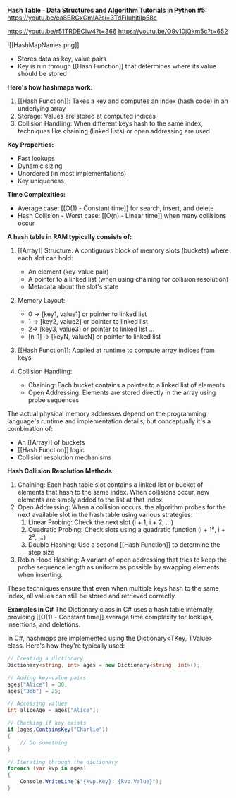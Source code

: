 **Hash Table - Data Structures and Algorithm Tutorials in Python #5:** https://youtu.be/ea8BRGxGmlA?si=3TdFiIuhjtiIp58c

https://youtu.be/r51TRDECIw4?t=366
https://youtu.be/O9v10jQkm5c?t=652

![[HashMapNames.png]]
- Stores data as key, value pairs
- Key is run through [[Hash Function]] that determines where its value should be stored

**Here's how hashmaps work:**
1. [[Hash Function]]: Takes a key and computes an index (hash code) in an underlying array
2. Storage: Values are stored at computed indices
3. Collision Handling: When different keys hash to the same index, techniques like chaining (linked lists) or open addressing are used

**Key Properties:**
- Fast lookups
- Dynamic sizing
- Unordered (in most implementations)
- Key uniqueness

**Time Complexities:**
- Average case: [[O(1) - Constant time]] for search, insert, and delete
- Hash Collision - Worst case: [[O(n) - Linear time]] when many collisions occur

**A hash table in RAM typically consists of:**
1. [[Array]] Structure: A contiguous block of memory slots (buckets) where each slot can hold:
	 - An element (key-value pair)
	 - A pointer to a linked list (when using chaining for collision resolution)
	 - Metadata about the slot's state
2. Memory Layout:
	- 0 -> [key1, value1] or pointer to linked list
	- 1 -> [key2, value2] or pointer to linked list
	- 2-> [key3, value3] or pointer to linked list
		...
	- [n-1] -> [keyN, valueN] or pointer to linked list

3. [[Hash Function]]: Applied at runtime to compute array indices from keys
4. Collision Handling:
	 - Chaining: Each bucket contains a pointer to a linked list of elements
	 - Open Addressing: Elements are stored directly in the array using probe sequences

The actual physical memory addresses depend on the programming language's runtime and implementation details, but conceptually it's a combination of:

- An [[Array]] of buckets
- [[Hash Function]] logic
- Collision resolution mechanisms

**Hash Collision Resolution Methods:**

1. Chaining: Each hash table slot contains a linked list or bucket of elements that hash to the same index. When collisions occur, new elements are simply added to the list at that index.
2. Open Addressing: When a collision occurs, the algorithm probes for the next available slot in the hash table using various strategies:
	1. Linear Probing: Check the next slot (i + 1, i + 2, ...)
	2. Quadratic Probing: Check slots using a quadratic function (i + 1², i + 2², ...)
	3. Double Hashing: Use a second [[Hash Function]] to determine the step size
3. Robin Hood Hashing: A variant of open addressing that tries to keep the probe sequence length as uniform as possible by swapping elements when inserting.

These techniques ensure that even when multiple keys hash to the same index, all values can still be stored and retrieved correctly.

**Examples in C#**
The Dictionary class in C# uses a hash table internally, providing [[O(1) - Constant time]] average time complexity for lookups, insertions, and deletions.

In C#, hashmaps are implemented using the Dictionary<TKey, TValue> class. Here's how they're typically used:

```C#
// Creating a dictionary
Dictionary<string, int> ages = new Dictionary<string, int>();

// Adding key-value pairs
ages["Alice"] = 30;
ages["Bob"] = 25;

// Accessing values
int aliceAge = ages["Alice"];

// Checking if key exists
if (ages.ContainsKey("Charlie"))
{
    // Do something
}

// Iterating through the dictionary
foreach (var kvp in ages)
{
    Console.WriteLine($"{kvp.Key}: {kvp.Value}");
}
```